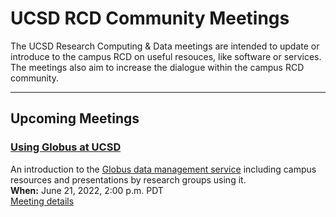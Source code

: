 # UCSD RCD Community Meetings

The UCSD Research Computing & Data meetings are intended to update or
introduce to the campus RCD on useful resouces, like software or
services. The meetings also aim to increase the dialogue within the
campus RCD community.

---

## Upcoming Meetings

### [Using Globus at UCSD](./events/2022-06-21-Globus-at-UCSD.html)

An introduction to the [Globus data management service](https://globus.org/) including campus
resources and presentations by research groups using it.<br>
**When:**  June 21, 2022, 2:00 p.m. PDT<br>
[Meeting details](./events/2022-06-21-Globus-at-UCSD.html)


